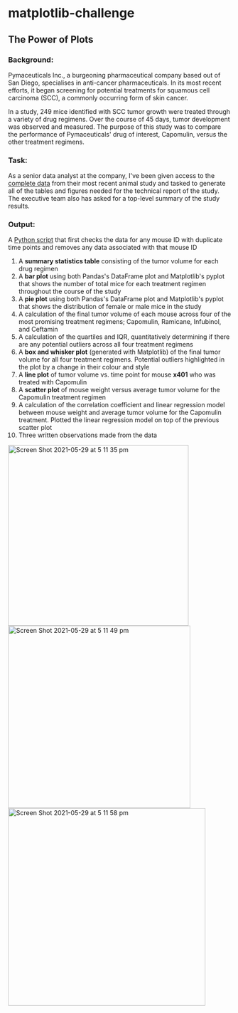 # matplotlib-challenge

## The Power of Plots

### Background: 
Pymaceuticals Inc., a burgeoning pharmaceutical company based out of San Diego, specialises in anti-cancer pharmaceuticals. In its most recent efforts, it began screening for potential treatments for squamous cell carcinoma (SCC), a commonly occurring form of skin cancer.

In a study, 249 mice identified with SCC tumor growth were treated through a variety of drug regimens. Over the course of 45 days, tumor development was observed and measured. The purpose of this study was to compare the performance of Pymaceuticals' drug of interest, Capomulin, versus the other treatment regimens. 


### Task:
As a senior data analyst at the company, I've been given access to the [complete data](https://github.com/catherinesloan/matplotlib-challenge/tree/main/data) from their most recent animal study and tasked to generate all of the tables and figures needed for the technical report of the study. The executive team also has asked for a top-level summary of the study results.

### Output:
A [Python script](https://github.com/catherinesloan/matplotlib-challenge/blob/main/pymaceuticals_solution.ipynb) that first checks the data for any mouse ID with duplicate time points and removes any data associated with that mouse ID 
1. A **summary statistics table** consisting of the tumor volume for each drug regimen
2. A **bar plot** using both Pandas's DataFrame plot and Matplotlib's pyplot that shows the number of total mice for each treatment regimen throughout the course of the study
3. A **pie plot** using both Pandas's DataFrame plot and Matplotlib's pyplot that shows the distribution of female or male mice in the study
4. A calculation of the final tumor volume of each mouse across four of the most promising treatment regimens; Capomulin, Ramicane, Infubinol, and Ceftamin
5. A calculation of the quartiles and IQR, quantitatively determining if there are any potential outliers across all four treatment regimens
6. A **box and whisker plot** (generated with Matplotlib) of the final tumor volume for all four treatment regimens. Potential outliers highlighted in the plot by a change in their colour and style
7. A **line plot** of tumor volume vs. time point for mouse **x401** who was treated with Capomulin
8. A **scatter plot** of mouse weight versus average tumor volume for the Capomulin treatment regimen
9. A calculation of the correlation coefficient and linear regression model between mouse weight and average tumor volume for the Capomulin treatment. Plotted the linear regression model on top of the previous scatter plot
10. Three written observations made from the data

<img width="406" alt="Screen Shot 2021-05-29 at 5 11 35 pm" src="https://user-images.githubusercontent.com/73929301/120061543-1769a800-c0a1-11eb-81f5-2c3700624f95.png"><img width="410" alt="Screen Shot 2021-05-29 at 5 11 49 pm" src="https://user-images.githubusercontent.com/73929301/120061545-1a649880-c0a1-11eb-947e-3cc4633c6c5c.png"><img width="444" alt="Screen Shot 2021-05-29 at 5 11 58 pm" src="https://user-images.githubusercontent.com/73929301/120061546-1afd2f00-c0a1-11eb-8711-ca7e1800b927.png">




